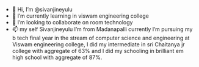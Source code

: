 - 👋 Hi, I’m @sivanjineyulu
- 🌱 I’m currently learning in viswam engineering college
- 💞️ I’m looking to collaborate on room technology 
- 📫 my self Sivanjineyulu I’m from Madanapalli
     currently I’m pursuing my b tech final year in the stream of computer science and engineering at Viswam engineering college,
     I did my intermediate in sri Chaitanya jr college with aggregate of 63% and I did my schooling in brilliant em high school
     with aggregate of 87%.


<!---
sivanjineyulu/sivanjineyulu is a ✨ special ✨ repository because its `README.md` (this file) appears on your GitHub profile.
You can click the Preview link to take a look at your changes.
--->
